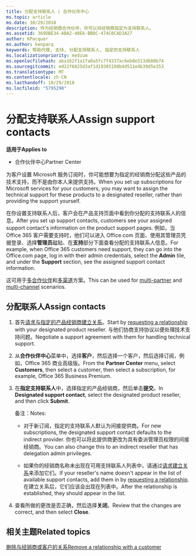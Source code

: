 ```yaml
---
title: 分配支持联系人 | 合作伙伴中心
ms.topic: article
ms.date: 10/29/2018
description: 作为经销商合作伙伴，你可以将经销商指定为支持联系人。
ms.assetid: 369DBE34-ABA2-40E6-BBDC-474C0CAD3A27
author: KPacquer
ms.author: kenpacq
keywords: 帮助代理, 支持, 分配支持联系人, 指定的支持联系人
ms.localizationpriority: medium
ms.openlocfilehash: aba162f1a1fa0a5fc7f4337ac6eb0e513d680b74
ms.sourcegitcommit: ed22f6825d3af1d19385198b4d511e4b39d5e353
ms.translationtype: MT
ms.contentlocale: zh-CN
ms.lasthandoff: 10/29/2018
ms.locfileid: "5795290"
---
```

# <a name="assign-support-contacts"></a><span data-ttu-id="4aedf-104">分配支持联系人</span><span class="sxs-lookup"><span data-stu-id="4aedf-104">Assign support contacts</span></span>

**<span data-ttu-id="4aedf-105">适用于</span><span class="sxs-lookup"><span data-stu-id="4aedf-105">Applies to</span></span>**

-  <span data-ttu-id="4aedf-106">合作伙伴中心</span><span class="sxs-lookup"><span data-stu-id="4aedf-106">Partner Center</span></span>

<span data-ttu-id="4aedf-107">为客户设置 Microsoft 服务订阅时，你可能想要为指定的经销商分配这些产品的技术支持，而不是由你本人来提供支持。</span><span class="sxs-lookup"><span data-stu-id="4aedf-107">When you set up subscriptions for Microsoft services for your customers, you may want to assign the technical support for these products to a designated reseller, rather than providing the support yourself.</span></span>

<span data-ttu-id="4aedf-108">在你设置支持联系人后，客户会在产品支持页面中看到你分配的支持联系人的信息。</span><span class="sxs-lookup"><span data-stu-id="4aedf-108">After you set up support contacts, customers see your assigned support contact's information on the product support pages.</span></span> <span data-ttu-id="4aedf-109">例如，当 Office 365 客户需要支持时，他们可以进入 Office.com 页面、使用其管理员凭据登录、选择**管理员**磁贴、在**支持**部分下面查看分配的支持联系人信息。</span><span class="sxs-lookup"><span data-stu-id="4aedf-109">For example, when Office 365 customers need support, they can go into the Office.com page, log in with their admin credentials, select the **Admin** tile, and under the **Support** section, see the assigned support contact information.</span></span>

<span data-ttu-id="4aedf-110">这可用于[多合作伙伴](multipartner.md)和[多渠道](multichannel.md)方案。</span><span class="sxs-lookup"><span data-stu-id="4aedf-110">This can be used for [multi-partner](multipartner.md) and [multi-channel](multichannel.md) scenarios.</span></span> 

<a href="" id="assigncontacts"></a>
## <a name="assign-contacts"></a><span data-ttu-id="4aedf-111">分配联系人</span><span class="sxs-lookup"><span data-stu-id="4aedf-111">Assign contacts</span></span>

1.  <span data-ttu-id="4aedf-112">首先[请求与指定的产品经销商建立关系](request-a-relationship-with-a-customer.md)。</span><span class="sxs-lookup"><span data-stu-id="4aedf-112">Start by [requesting a relationship](request-a-relationship-with-a-customer.md) with your designated product reseller.</span></span> <span data-ttu-id="4aedf-113">与他们协商支持协议以便处理技术支持问题。</span><span class="sxs-lookup"><span data-stu-id="4aedf-113">Negotiate a support agreement with them for handling technical support.</span></span>

2.  <span data-ttu-id="4aedf-114">从**合作伙伴中心**菜单中，选择**客户**，然后选择一个客户，然后选择订阅，例如，Office 365 商业高级版。</span><span class="sxs-lookup"><span data-stu-id="4aedf-114">From the **Partner Center** menu, select **Customers**, then select a customer, then select a subscription, for example, Office 365 Business Premium.</span></span>

3.  <span data-ttu-id="4aedf-115">在**指定支持联系人**中，选择指定的产品经销商，然后单击**提交**。</span><span class="sxs-lookup"><span data-stu-id="4aedf-115">In  **Designated support contact**, select the designated product reseller, and then click **Submit**.</span></span> 

    <span data-ttu-id="4aedf-116">备注：</span><span class="sxs-lookup"><span data-stu-id="4aedf-116">Notes:</span></span> 
    
    *  <span data-ttu-id="4aedf-117">对于新订阅，指定的支持联系人默认为间接提供商。</span><span class="sxs-lookup"><span data-stu-id="4aedf-117">For new subscriptions, the designated support contact defaults to the indirect provider.</span></span> <span data-ttu-id="4aedf-118">你也可以将此提供商更改为具有委派管理员权限的间接经销商。</span><span class="sxs-lookup"><span data-stu-id="4aedf-118">You can also change this to an indirect reseller that has delegation admin privileges.</span></span>
    
    *  <span data-ttu-id="4aedf-119">如果你的经销商名称未出现在可用支持联系人列表中，请通过[请求建立关系](request-a-relationship-with-a-customer.md)来添加它们。</span><span class="sxs-lookup"><span data-stu-id="4aedf-119">If your reseller's name doesn't appear in the list of available support contacts, add them in by [requesting a relationship](request-a-relationship-with-a-customer.md).</span></span> <span data-ttu-id="4aedf-120">在建立关系后，它们应该会出现在列表中。</span><span class="sxs-lookup"><span data-stu-id="4aedf-120">After the relationship is established, they should appear in the list.</span></span>  

4.  <span data-ttu-id="4aedf-121">查看所做的更改是否正确，然后选择**关闭**。</span><span class="sxs-lookup"><span data-stu-id="4aedf-121">Review that the changes are correct, and then select **Close**.</span></span>

## <a name="related-topics"></a><span data-ttu-id="4aedf-122">相关主题</span><span class="sxs-lookup"><span data-stu-id="4aedf-122">Related topics</span></span>

[<span data-ttu-id="4aedf-123">删除与经销商或客户的关系</span><span class="sxs-lookup"><span data-stu-id="4aedf-123">Remove a relationship with a customer</span></span>](remove-a-relationship.md)